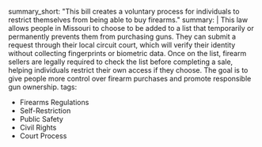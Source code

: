 summary_short: "This bill creates a voluntary process for individuals to restrict themselves from being able to buy firearms."
summary: |
  This law allows people in Missouri to choose to be added to a list that temporarily or permanently prevents them from purchasing guns. They can submit a request through their local circuit court, which will verify their identity without collecting fingerprints or biometric data. Once on the list, firearm sellers are legally required to check the list before completing a sale, helping individuals restrict their own access if they choose. The goal is to give people more control over firearm purchases and promote responsible gun ownership.
tags:
  - Firearms Regulations
  - Self-Restriction
  - Public Safety
  - Civil Rights
  - Court Process
